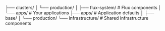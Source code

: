 ├── clusters/
│   └── production/
│       ├── flux-system/     # Flux components
│       └── apps/            # Your applications
├── apps/                    # Application defaults
│   ├── base/
│   └── production/
└── infrastructure/          # Shared infrastructure components
